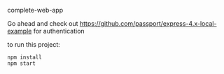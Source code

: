 complete-web-app

Go ahead and check out https://github.com/passport/express-4.x-local-example for authentication

to run this project:  

```
npm install
npm start
```
